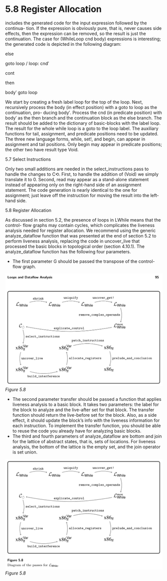 # 5.8 Register Allocation

includes the generated code for the input expression followed by the continua- tion. If the expression is obviously pure, that is, never causes side effects, then the expression can be removed, so the result is just the continuation. The case for (WhileLoop cnd body) expressions is interesting; the generated code is depicted in the following diagram:

else

goto loop / loop: cnd′

cont

then

body′ goto loop

We start by creating a fresh label loop for the top of the loop. Next, recursively process the body (in effect position) with a goto to loop as the continuation, pro- ducing body′. Process the cnd (in predicate position) with body′ as the then branch and the continuation block as the else branch. The result should be added to the dictionary of basic-blocks with the label loop. The result for the whole while loop is a goto to the loop label. The auxiliary functions for tail, assignment, and predicate positions need to be updated. The three new language forms, while, set!, and begin, can appear in assignment and tail positions. Only begin may appear in predicate positions; the other two have result type Void.

5.7 Select Instructions

Only two small additions are needed in the select_instructions pass to handle the changes to C⟲. First, to handle the addition of (Void) we simply translate it to 0. Second, read may appear as a stand-alone statement instead of appearing only on the right-hand side of an assignment statement. The code generation is nearly identical to the one for assignment; just leave off the instruction for moving the result into the left-hand side.

5.8 Register Allocation

As discussed in section 5.2, the presence of loops in LWhile means that the control- flow graphs may contain cycles, which complicates the liveness analysis needed for register allocation. We recommend using the generic analyze_dataflow function that was presented at the end of section 5.2 to perform liveness analysis, replacing the code in uncover_live that processed the basic blocks in topological order (section 4.10.1). The analyze_dataflow function has the following four parameters.

* The first parameter G should be passed the transpose of the control-flow graph.

![Figure 5.8...](images/page_109_vector_301.png)
*Figure 5.8*

* The second parameter transfer should be passed a function that applies liveness
  analysis to a basic block. It takes two parameters: the label for the block to
  analyze and the live-after set for that block. The transfer function should return
  the live-before set for the block. Also, as a side effect, it should update the
  block’s info with the liveness information for each instruction.
  To implement
  the transfer function, you should be able to reuse the code you already have
  for analyzing basic blocks.
* The third and fourth parameters of analyze_dataflow are bottom and join
  for the lattice of abstract states, that is, sets of locations. For liveness analysis,
  the bottom of the lattice is the empty set, and the join operator is set union.

![Figure 5.8...](images/page_109_vector_477.png)
*Figure 5.8*

